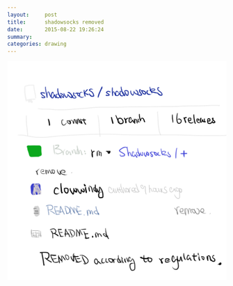 ```yaml
---
layout:     post
title:      shadowsocks removed
date:       2015-08-22 19:26:24
summary:    
categories: drawing
---
```

![shadowsocks removed](/images/blog/shadowsocks-removed.png "This is eerily funny.")